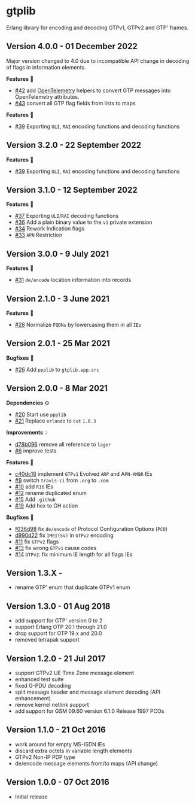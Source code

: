 gtplib
======

Erlang library for encoding and decoding GTPv1, GTPv2 and GTP' frames.

Version 4.0.0 - 01 December 2022
--------------------------------

Major version changed to 4.0 due to incompatible API change in decoding of flags in information elements.

**Features** :rocket:
* [#42](https://github.com/travelping/gtplib/pull/42) add [OpenTelemetry](https://opentelemetry.io/) helpers
  to convert GTP messages into OpenTelemetry attributes.
* [#43](https://github.com/travelping/gtplib/pull/43) convert all GTP flag fields from lists to maps

**Features** :rocket:
* [#39](https://github.com/travelping/gtplib/pull/39) Exporting `ULI`, `RAI` encoding functions and decoding functions

Version 3.2.0 - 22 September 2022
---------------------------

**Features** :rocket:
* [#39](https://github.com/travelping/gtplib/pull/39) Exporting `ULI`, `RAI` encoding functions and decoding functions

Version 3.1.0 - 12 September 2022
---------------------------

**Features** :rocket:
* [#37](https://github.com/travelping/gtplib/pull/37) Exporting `ULI`/`RAI` decoding functions
* [#36](https://github.com/travelping/gtplib/pull/36) Add a plain binary value to the `v1` private extension
* [#34](https://github.com/travelping/gtplib/pull/34) Rework Indication flags
* [#33](https://github.com/travelping/gtplib/pull/33) `APN` Restriction

Version 3.0.0 - 9 July 2021
---------------------------

**Features** :rocket:
* [#31](https://github.com/travelping/gtplib/pull/31) `de/encode` location information into records

Version 2.1.0 - 3 June 2021
---------------------------

**Features** :rocket:
* [#28](https://github.com/travelping/gtplib/pull/28) Normalize `FQDNs` by lowercasing them in all `IEs`

Version 2.0.1 - 25 Mar 2021
---------------------------
**Bugfixes** :bug:
* [#26](https://github.com/travelping/gtplib/pull/26) Add `ppplib` to `gtplib.app.src`

Version 2.0.0 - 8 Mar 2021
---------------------------

**Dependencies** :gear:
* [#20](https://github.com/travelping/gtplib/pull/20) Start use `ppplib`
* [#21](https://github.com/travelping/gtplib/pull/21) Replace `erlando` to `cut` `1.0.3`

**Improvements** :bulb:
* [d78b096](https://github.com/travelping/gtplib/commit/d78b09662f4735c25aa7da1b33d6ba13a52dc06f) remove all reference to `lager`
* [#6](https://github.com/travelping/gtplib/pull/6) improve tests

**Features** :rocket:
* [c40dc18](https://github.com/travelping/gtplib/commit/c40dc183f5c44d72f35e1d5622e33cf3e9342903) implement `GTPv1` Evolved `ARP` and A`PN-AMBR` IEs
* [#9](https://github.com/travelping/gtplib/pull/9) switch `travis-ci` from `.org` to `.com`
* [#10](https://github.com/travelping/gtplib/pull/10) add `R16` IEs
* [#12](https://github.com/travelping/gtplib/pull/12) rename duplicated enum
* [#15](https://github.com/travelping/gtplib/pull/15) Add `.github`
* [#19](https://github.com/travelping/gtplib/pull/19) Add hex to GH action

**Bugfixes** :bug:
* [f036d98](https://github.com/travelping/gtplib/commit/f036d98d2e01a1bde9f471d045cdb024adf80217) fix `de/encode` of Protocol Configuration Options (`PCO`)
* [d990d22](https://github.com/travelping/gtplib/commit/d990d22bbf8f209dfa8fa1f86b45bd18e6ea770b) fix `IMEI(SV)` in `GTPv2` encoding
* [#11](https://github.com/travelping/gtplib/pull/11) fix `GTPv2` flags
* [#13](https://github.com/travelping/gtplib/pull/13) fix wrong `GTPv1` cause codes
* [#14](https://github.com/travelping/gtplib/pull/14) `GTPv2`: fix minimum IE length for all flags IEs

Version 1.3.X -
---------------------------

* rename GTP' enum that duplicate GTPv1 enum

Version 1.3.0 - 01 Aug 2018
---------------------------

* add support for GTP' version 0 to 2
* support Erlang OTP 20.1 through 21.0
* drop support for OTP 19.x and 20.0
* removed tetrapak support

Version 1.2.0 - 21 Jul 2017
---------------------------

* support GTPv2 UE Time Zone message element
* enhanced test suite
* fixed G-PDU decoding
* split message header and message element decoding (API enhancement)
* remove kernel netlink support
* add support for GSM 09.60 version 6.1.0 Release 1997 PCOs

Version 1.1.0 - 21 Oct 2016
---------------------------

* work around for empty MS-ISDN IEs
* discard extra octets in variable length elements
* GTPv2 Non-IP PDP type
* de/encode message elements from/to maps (API change)

Version 1.0.0 - 07 Oct 2016
---------------------------

* Initial release
